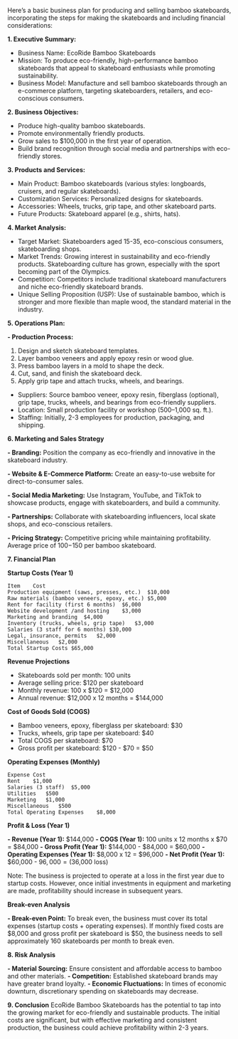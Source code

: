


Here’s a basic business plan for producing and selling bamboo skateboards, incorporating the steps for making the skateboards and including financial considerations:

**1. Executive Summary:**
- Business Name: EcoRide Bamboo Skateboards
- Mission: To produce eco-friendly, high-performance bamboo skateboards that appeal to skateboard enthusiasts while promoting sustainability.
- Business Model: Manufacture and sell bamboo skateboards through an e-commerce platform, targeting skateboarders, retailers, and eco-conscious consumers.

**2. Business Objectives:**
- Produce high-quality bamboo skateboards.
- Promote environmentally friendly products.
- Grow sales to $100,000 in the first year of operation.
- Build brand recognition through social media and partnerships with eco-friendly stores.

**3. Products and Services:**
- Main Product: Bamboo skateboards (various styles: longboards, cruisers, and regular skateboards).
- Customization Services: Personalized designs for skateboards.
- Accessories: Wheels, trucks, grip tape, and other skateboard parts.
- Future Products: Skateboard apparel (e.g., shirts, hats).

**4. Market Analysis:**
- Target Market: Skateboarders aged 15-35, eco-conscious consumers, skateboarding shops.
- Market Trends: Growing interest in sustainability and eco-friendly products. Skateboarding culture has grown, especially with the sport becoming part of the Olympics.
- Competition: Competitors include traditional skateboard manufacturers and niche eco-friendly skateboard brands.
- Unique Selling Proposition (USP): Use of sustainable bamboo, which is stronger and more flexible than maple wood, the standard material in the industry.

**5. Operations Plan:**

**- Production Process:**

 1. Design and sketch skateboard templates.
 2. Layer bamboo veneers and apply epoxy resin or wood glue.
 3. Press bamboo layers in a mold to shape the deck.
 4. Cut, sand, and finish the skateboard deck.
 5. Apply grip tape and attach trucks, wheels, and bearings.
- Suppliers: Source bamboo veneer, epoxy resin, fiberglass (optional), grip tape, trucks, wheels, and bearings from eco-friendly suppliers.
- Location: Small production facility or workshop (500–1,000 sq. ft.).
- Staffing: Initially, 2-3 employees for production, packaging, and shipping.

**6. Marketing and Sales Strategy**

**- Branding:** Position the company as eco-friendly and innovative in the skateboard industry.

**- Website & E-Commerce Platform:** Create an easy-to-use website for direct-to-consumer sales.

**- Social Media Marketing:** Use Instagram, YouTube, and TikTok to showcase products, engage with skateboarders, and build a community.

**- Partnerships:** Collaborate with skateboarding influencers, local skate shops, and eco-conscious retailers.

**- Pricing Strategy:** Competitive pricing while maintaining profitability. Average price of $100-$150 per bamboo skateboard.

**7. Financial Plan**

**Startup Costs (Year 1)**
```
Item	Cost
Production equipment (saws, presses, etc.)	$10,000
Raw materials (bamboo veneers, epoxy, etc.)	$5,000
Rent for facility (first 6 months)	$6,000
Website development /and hosting	$3,000
Marketing and branding	$4,000
Inventory (trucks, wheels, grip tape)	$3,000
Salaries (3 staff for 6 months)	$30,000
Legal, insurance, permits	$2,000
Miscellaneous	$2,000
Total Startup Costs	$65,000
```
**Revenue Projections**

- Skateboards sold per month: 100 units
- Average selling price: $120 per skateboard
- Monthly revenue: 100 x $120 = $12,000
- Annual revenue: $12,000 x 12 months = $144,000

**Cost of Goods Sold (COGS)**

- Bamboo veneers, epoxy, fiberglass per skateboard: $30
- Trucks, wheels, grip tape per skateboard: $40
- Total COGS per skateboard: $70
- Gross profit per skateboard: $120 - $70 = $50

**Operating Expenses (Monthly)**

```
Expense	Cost
Rent	$1,000
Salaries (3 staff)	$5,000
Utilities	$500
Marketing	$1,000
Miscellaneous	$500
Total Operating Expenses	$8,000
```
**Profit & Loss (Year 1)**

**- Revenue (Year 1):** $144,000
**- COGS (Year 1):** 100 units x 12 months x $70 = $84,000
**- Gross Profit (Year 1):** $144,000 - $84,000 = $60,000
**- Operating Expenses (Year 1):** $8,000 x 12 = $96,000
**- Net Profit (Year 1):** $60,000 - $96,000 = ($36,000 loss)

Note: The business is projected to operate at a loss in the first year due to startup costs. However, once initial investments in equipment and marketing are made, profitability should increase in subsequent years.

**Break-even Analysis**

**- Break-even Point:** To break even, the business must cover its total expenses (startup costs + operating expenses). If monthly fixed costs are $8,000 and gross profit per skateboard is $50, the business needs to sell approximately 160 skateboards per month to break even.

**8. Risk Analysis**

**- Material Sourcing:** Ensure consistent and affordable access to bamboo and other materials.
**- Competition:** Established skateboard brands may have greater brand loyalty.
**- Economic Fluctuations:** In times of economic downturn, discretionary spending on skateboards may decrease.

**9. Conclusion**
EcoRide Bamboo Skateboards has the potential to tap into the growing market for eco-friendly and sustainable products. The initial costs are significant, but with effective marketing and consistent production, the business could achieve profitability within 2-3 years.
